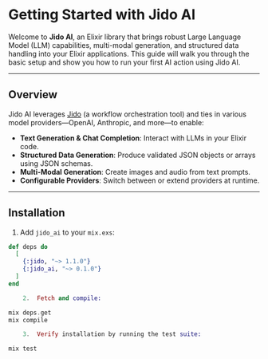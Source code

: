 # Getting Started with Jido AI

Welcome to **Jido AI**, an Elixir library that brings robust Large Language Model (LLM) capabilities, multi-modal generation, and structured data handling into your Elixir applications. This guide will walk you through the basic setup and show you how to run your first AI action using Jido AI.

---

## Overview

Jido AI leverages [Jido](https://hexdocs.pm/jido) (a workflow orchestration tool) and ties in various model providers—OpenAI, Anthropic, and more—to enable:

- **Text Generation & Chat Completion**: Interact with LLMs in your Elixir code.
- **Structured Data Generation**: Produce validated JSON objects or arrays using JSON schemas.
- **Multi-Modal Generation**: Create images and audio from text prompts.
- **Configurable Providers**: Switch between or extend providers at runtime.

---

## Installation

1. Add `jido_ai` to your `mix.exs`:

```elixir
def deps do
  [
    {:jido, "~> 1.1.0"}
    {:jido_ai, "~> 0.1.0"}
  ]
end

    2.	Fetch and compile:

mix deps.get
mix compile

    3.	Verify installation by running the test suite:

mix test
